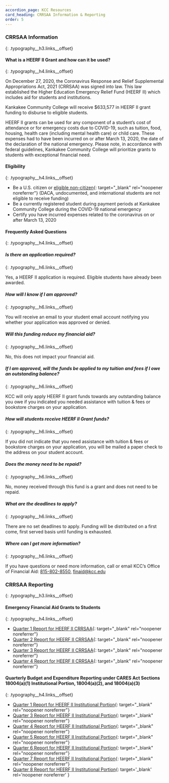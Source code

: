 ```yaml
---
accordion_page: KCC Resources
card_heading: CRRSAA Information & Reporting
order: 5
---
```

### CRRSAA Information
{: .typography__h3.links__offset}

#### What is a HEERF II Grant and how can it be used?
{: .typography__h4.links__offset}

On December 27, 2020, the Coronavirus Response and Relief Supplemental Appropriations Act, 2021 (CRRSAA) was signed into law. This law established the Higher Education Emergency Relief Fund (HEERF II) which includes aid for students and institutions.

Kankakee Community College will receive $633,577 in HEERF II grant funding to disburse to eligible students.

HEERF II grants can be used for any component of a student’s cost of attendance or for emergency costs due to COVID-19, such as tuition, food, housing, health care (including mental health care) or child care. These expenses had to have been incurred on or after March 13, 2020, the date of the declaration of the national emergency. Please note, in accordance with federal guidelines, Kankakee Community College will prioritize grants to students with exceptional financial need.

#### Eligibility
{: .typography__h4.links__offset}

* Be a U.S. citizen or [eligible non-citizen](https://studentaid.gov/help/eligible-noncitizen){: target="_blank" rel="noopener noreferrer"} (DACA, undocumented, and international students are not eligible to receive funding)
* Be a currently registered student during payment periods at Kankakee Community College during the COVID-19 national emergency
* Certify you have incurred expenses related to the coronavirus on or after March 13, 2020

#### Frequently Asked Questions
{: .typography__h4.links__offset}

##### Is there an application required?
{: .typography__h6.links__offset}

Yes, a HEERF II application is required. Eligible students have already been awarded.&nbsp;

##### How will I know if I am approved?
{: .typography__h6.links__offset}

You will receive an email to your student email account notifying you whether your application was approved or denied.

##### Will this funding reduce my financial aid?
{: .typography__h6.links__offset}

No, this does not impact your financial aid.

##### If I am approved, will the funds be applied to my tuition and fees if I owe an outstanding balance?
{: .typography__h6.links__offset}

KCC will only apply HEERF II grant funds towards any outstanding balance you owe if you indicated you needed assistance with tuition & fees or bookstore charges on your application.

##### How will students receive HEERF II Grant funds?
{: .typography__h6.links__offset}

If you did not indicate that you need assistance with tuition & fees or bookstore charges on your application, you will be mailed a paper check to the address on your student account.

##### Does the money need to be repaid?
{: .typography__h6.links__offset}

No, money received through this fund is a grant and does not need to be repaid.

##### What are the deadlines to apply?
{: .typography__h6.links__offset}

There are no set deadlines to apply. Funding will be distributed on a first come, first served basis until funding is exhausted.

##### Where can I get more information?
{: .typography__h6.links__offset}

If you have questions or need more information, call or email KCC’s Office of Financial Aid: [815-802-8550](tel:+18158028550), [finaid@kcc.edu](mailto:finaid@kcc.edu)

### CRRSAA Reporting
{: .typography__h3.links__offset}

#### Emergency Financial Aid Grants to Students
{: .typography__h4.links__offset}

* [Quarter 1 Report for HEERF II CRRSAA](../uploads/pdf/Quarter%201%20Report%20for%20HEERF%20II%20CRRSAA.pdf){: target="_blank" rel="noopener noreferrer"}
* [Quarter 2 Report for HEERF II CRRSAA](../uploads/pdf/Quarter%202%20Report%20for%20HEERF%20II%20CRRSAA.pdf){: target="_blank" rel="noopener noreferrer"}
* [Quarter 3 Report for HEERF II CRRSAA](../uploads/pdf/Quarter%203%20Report%20for%20HEERF%20II%20CRRSAA.pdf){: target="_blank" rel="noopener noreferrer"}
* [Quarter 4 Report for HEERF II CRRSAA](../uploads/pdf/Quarter%204%20Report%20for%20HEERF%20II%20CRRSAA.pdf){: target="_blank" rel="noopener noreferrer"}

#### Quarterly Budget and Expenditure Reporting under CARES Act Sections 18004(a)(1) Institutional Portion, 18004(a)(2), and 18004(a)(3)
{: .typography__h4.links__offset}

* [Quarter 1 Report for HEERF II Institutional Portion](../uploads/pdf/Quarter-1-Report-for-HEERF-II-Institutional-Portion.pdf){: target="_blank" rel="noopener noreferrer"}
* [Quarter 3 Report for HEERF II Institutional Portion](../uploads/pdf/HEERFII_Q3-2021_10-10-21.pdf){: target="_blank" rel="noopener noreferrer"}
* [Quarter 4 Report for HEERF II Institutional Portion](../uploads/pdf/HEERFII_Q4-2021_01-05-22.pdf){: target="_blank" rel="noopener noreferrer"}
* [Quarter 5 Report for HEERF II Institutional Portion](../uploads/pdf/HEERFII_Q52022_040622.pdf){: target="_blank" rel="noopener noreferrer"}
* [Quarter 6 Report for HEERF II Institutional Portion](../uploads/pdf/HEERFII_Q6-2022_07-01-22.pdf){: target="_blank" rel="noopener noreferrer"}
* [Quarter 7 Report for HEERF II Institutional Portion](../uploads/pdf/HEERFII_Q7-2022_10-05-22.pdf){: target="_blank" rel="noopener noreferrer"}
* [Quarter 8 Report for HEERF II Institutional Portion](../uploads/pdf/00769000_HEERFII_Q82022_010423.pdf){: target='_blank' rel='noopener noreferrer' }
